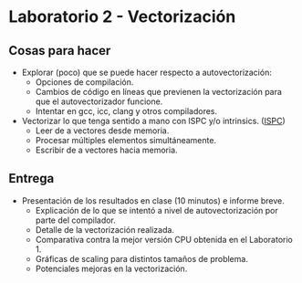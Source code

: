 # Laboratorio 2 - Vectorización

## Cosas para hacer

- Explorar (poco) que se puede hacer respecto a autovectorización:
    - Opciones de compilación.
    - Cambios de código en líneas que previenen la vectorización para que el autovectorizador funcione.
    - Intentar en gcc, icc, clang y otros compiladores.
- Vectorizar lo que tenga sentido a mano con ISPC y/o intrinsics. ([ISPC](https://ispc.github.io/))
    - Leer de a vectores desde memoria.
    - Procesar múltiples elementos simultáneamente.
    - Escribir de a vectores hacia memoria.

## Entrega

- Presentación de los resultados en clase (10 minutos) e informe breve.
    - Explicación de lo que se intentó a nivel de autovectorización por parte del compilador.
    - Detalle de la vectorización realizada.
    - Comparativa contra la mejor versión CPU obtenida en el Laboratorio 1.
    - Gráficas de scaling para distintos tamaños de problema.
    - Potenciales mejoras en la vectorización.